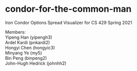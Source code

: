 # condor-for-the-common-man
Iron Condor Options Spread Visualizer for CS 429 Spring 2021

Members:  
Yipeng Han (yipengh3)  
Ardel Kardi (pnkardi2)  
Hongyi Chen (hongyic3)  
Minyang Ye (my5)  
Bin Peng (binpeng2)  
John-Hugh Hedrick (johnhh2)  
